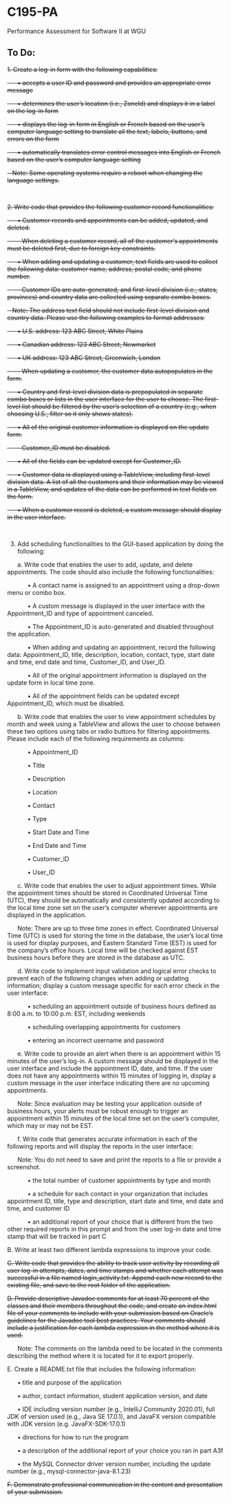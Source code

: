# C195-PA
Performance Assessment for Software II at WGU

<H2>To Do:</H2>

~~1.  Create a log-in form with the following capabilities:~~

~~&nbsp;&nbsp;&nbsp;&nbsp;&nbsp;&nbsp;•  accepts a user ID and password and provides an appropriate error message~~

~~&nbsp;&nbsp;&nbsp;&nbsp;&nbsp;&nbsp;•  determines the user’s location (i.e., ZoneId) and displays it in a label on the log-in form~~

~~&nbsp;&nbsp;&nbsp;&nbsp;&nbsp;&nbsp;•  displays the log-in form in English or French based on the user’s computer language setting to translate all the text, labels, buttons, and errors on the form~~

~~&nbsp;&nbsp;&nbsp;&nbsp;&nbsp;&nbsp;•  automatically translates error control messages into English or French based on the user’s computer language setting~~


~~&nbsp;&nbsp;&nbsp;Note: Some operating systems require a reboot when changing the language settings.~~

<br>

~~2.  Write code that provides the following customer record functionalities:~~

~~&nbsp;&nbsp;&nbsp;&nbsp;&nbsp;&nbsp;•  Customer records and appointments can be added, updated, and deleted.~~

~~&nbsp;&nbsp;&nbsp;&nbsp;&nbsp;&nbsp;-  When deleting a customer record, all of the customer’s appointments must be deleted first, due to foreign key constraints.~~

~~&nbsp;&nbsp;&nbsp;&nbsp;&nbsp;&nbsp;•  When adding and updating a customer, text fields are used to collect the following data: customer name, address, postal code, and phone number.~~

~~&nbsp;&nbsp;&nbsp;&nbsp;&nbsp;&nbsp;-  Customer IDs are auto-generated, and first-level division (i.e., states, provinces) and country data are collected using separate combo boxes.~~


~~&nbsp;&nbsp;&nbsp;Note: The address text field should not include first-level division and country data. Please use the following examples to format addresses:~~

~~&nbsp;&nbsp;&nbsp;&nbsp;&nbsp;&nbsp;•  U.S. address: 123 ABC Street, White Plains~~

~~&nbsp;&nbsp;&nbsp;&nbsp;&nbsp;&nbsp;•  Canadian address: 123 ABC Street, Newmarket~~

~~&nbsp;&nbsp;&nbsp;&nbsp;&nbsp;&nbsp;•  UK address: 123 ABC Street, Greenwich, London~~


~~&nbsp;&nbsp;&nbsp;&nbsp;&nbsp;&nbsp;-  When updating a customer, the customer data autopopulates in the form.~~


~~&nbsp;&nbsp;&nbsp;&nbsp;&nbsp;&nbsp;•  Country and first-level division data is prepopulated in separate combo boxes or lists in the user interface for the user to choose. The first-level list should be filtered by the user’s selection of a country (e.g., when choosing U.S., filter so it only shows states).~~

~~&nbsp;&nbsp;&nbsp;&nbsp;&nbsp;&nbsp;•  All of the original customer information is displayed on the update form.~~

~~&nbsp;&nbsp;&nbsp;&nbsp;&nbsp;&nbsp;-  Customer_ID must be disabled.~~

~~&nbsp;&nbsp;&nbsp;&nbsp;&nbsp;&nbsp;•  All of the fields can be updated except for Customer_ID.~~

~~&nbsp;&nbsp;&nbsp;&nbsp;&nbsp;&nbsp;•  Customer data is displayed using a TableView, including first-level division data. A list of all the customers and their information may be viewed in a TableView, and updates of the data can be performed in text fields on the form.~~

~~&nbsp;&nbsp;&nbsp;&nbsp;&nbsp;&nbsp;•  When a customer record is deleted, a custom message should display in the user interface.~~

<br>

3.  Add scheduling functionalities to the GUI-based application by doing the following:

&nbsp;&nbsp;&nbsp;&nbsp;&nbsp;&nbsp;a.  Write code that enables the user to add, update, and delete appointments. The code should also include the following functionalities:

&nbsp;&nbsp;&nbsp;&nbsp;&nbsp;&nbsp;&nbsp;&nbsp;&nbsp;&nbsp;&nbsp;&nbsp;•  A contact name is assigned to an appointment using a drop-down menu or combo box.

&nbsp;&nbsp;&nbsp;&nbsp;&nbsp;&nbsp;&nbsp;&nbsp;&nbsp;&nbsp;&nbsp;&nbsp;•  A custom message is displayed in the user interface with the Appointment_ID and type of appointment canceled.

&nbsp;&nbsp;&nbsp;&nbsp;&nbsp;&nbsp;&nbsp;&nbsp;&nbsp;&nbsp;&nbsp;&nbsp;•  The Appointment_ID is auto-generated and disabled throughout the application.

&nbsp;&nbsp;&nbsp;&nbsp;&nbsp;&nbsp;&nbsp;&nbsp;&nbsp;&nbsp;&nbsp;&nbsp;•  When adding and updating an appointment, record the following data: Appointment_ID, title, description, location, contact, type, start date and time, end date and time, Customer_ID, and User_ID.

&nbsp;&nbsp;&nbsp;&nbsp;&nbsp;&nbsp;&nbsp;&nbsp;&nbsp;&nbsp;&nbsp;&nbsp;•  All of the original appointment information is displayed on the update form in local time zone.

&nbsp;&nbsp;&nbsp;&nbsp;&nbsp;&nbsp;&nbsp;&nbsp;&nbsp;&nbsp;&nbsp;&nbsp;•  All of the appointment fields can be updated except Appointment_ID, which must be disabled.


&nbsp;&nbsp;&nbsp;&nbsp;&nbsp;&nbsp;b.  Write code that enables the user to view appointment schedules by month and week using a TableView and allows the user to choose between these two options using tabs or radio buttons for filtering appointments. Please include each of the following requirements as columns:

&nbsp;&nbsp;&nbsp;&nbsp;&nbsp;&nbsp;&nbsp;&nbsp;&nbsp;&nbsp;&nbsp;&nbsp;•  Appointment_ID

&nbsp;&nbsp;&nbsp;&nbsp;&nbsp;&nbsp;&nbsp;&nbsp;&nbsp;&nbsp;&nbsp;&nbsp;•  Title

&nbsp;&nbsp;&nbsp;&nbsp;&nbsp;&nbsp;&nbsp;&nbsp;&nbsp;&nbsp;&nbsp;&nbsp;•  Description

&nbsp;&nbsp;&nbsp;&nbsp;&nbsp;&nbsp;&nbsp;&nbsp;&nbsp;&nbsp;&nbsp;&nbsp;•  Location

&nbsp;&nbsp;&nbsp;&nbsp;&nbsp;&nbsp;&nbsp;&nbsp;&nbsp;&nbsp;&nbsp;&nbsp;•  Contact

&nbsp;&nbsp;&nbsp;&nbsp;&nbsp;&nbsp;&nbsp;&nbsp;&nbsp;&nbsp;&nbsp;&nbsp;•  Type

&nbsp;&nbsp;&nbsp;&nbsp;&nbsp;&nbsp;&nbsp;&nbsp;&nbsp;&nbsp;&nbsp;&nbsp;•  Start Date and Time

&nbsp;&nbsp;&nbsp;&nbsp;&nbsp;&nbsp;&nbsp;&nbsp;&nbsp;&nbsp;&nbsp;&nbsp;•  End Date and Time

&nbsp;&nbsp;&nbsp;&nbsp;&nbsp;&nbsp;&nbsp;&nbsp;&nbsp;&nbsp;&nbsp;&nbsp;•  Customer_ID

&nbsp;&nbsp;&nbsp;&nbsp;&nbsp;&nbsp;&nbsp;&nbsp;&nbsp;&nbsp;&nbsp;&nbsp;•  User_ID


&nbsp;&nbsp;&nbsp;&nbsp;&nbsp;&nbsp;c.  Write code that enables the user to adjust appointment times. While the appointment times should be stored in Coordinated Universal Time (UTC), they should be automatically and consistently updated according to the local time zone set on the user’s computer wherever appointments are displayed in the application.


&nbsp;&nbsp;&nbsp;&nbsp;&nbsp;&nbsp;Note: There are up to three time zones in effect. Coordinated Universal Time (UTC) is used for storing the time in the database, the user’s local time is used for display purposes, and Eastern Standard Time (EST) is used for the company’s office hours. Local time will be checked against EST business hours before they are stored in the database as UTC.


&nbsp;&nbsp;&nbsp;&nbsp;&nbsp;&nbsp;d.  Write code to implement input validation and logical error checks to prevent each of the following changes when adding or updating information; display a custom message specific for each error check in the user interface:

&nbsp;&nbsp;&nbsp;&nbsp;&nbsp;&nbsp;&nbsp;&nbsp;&nbsp;&nbsp;&nbsp;&nbsp;•  scheduling an appointment outside of business hours defined as 8:00 a.m. to 10:00 p.m. EST, including weekends

&nbsp;&nbsp;&nbsp;&nbsp;&nbsp;&nbsp;&nbsp;&nbsp;&nbsp;&nbsp;&nbsp;&nbsp;•  scheduling overlapping appointments for customers

&nbsp;&nbsp;&nbsp;&nbsp;&nbsp;&nbsp;&nbsp;&nbsp;&nbsp;&nbsp;&nbsp;&nbsp;•  entering an incorrect username and password


&nbsp;&nbsp;&nbsp;&nbsp;&nbsp;&nbsp;e.  Write code to provide an alert when there is an appointment within 15 minutes of the user’s log-in. A custom message should be displayed in the user interface and include the appointment ID, date, and time. If the user does not have any appointments within 15 minutes of logging in, display a custom message in the user interface indicating there are no upcoming appointments.


&nbsp;&nbsp;&nbsp;&nbsp;&nbsp;&nbsp;Note: Since evaluation may be testing your application outside of business hours, your alerts must be robust enough to trigger an appointment within 15 minutes of the local time set on the user’s computer, which may or may not be EST.


&nbsp;&nbsp;&nbsp;&nbsp;&nbsp;&nbsp;f.  Write code that generates accurate information in each of the following reports and will display the reports in the user interface:


&nbsp;&nbsp;&nbsp;&nbsp;&nbsp;&nbsp;Note: You do not need to save and print the reports to a file or provide a screenshot.


&nbsp;&nbsp;&nbsp;&nbsp;&nbsp;&nbsp;&nbsp;&nbsp;&nbsp;&nbsp;&nbsp;&nbsp;•  the total number of customer appointments by type and month

&nbsp;&nbsp;&nbsp;&nbsp;&nbsp;&nbsp;&nbsp;&nbsp;&nbsp;&nbsp;&nbsp;&nbsp;•  a schedule for each contact in your organization that includes appointment ID, title, type and description, start date and time, end date and time, and customer ID

&nbsp;&nbsp;&nbsp;&nbsp;&nbsp;&nbsp;&nbsp;&nbsp;&nbsp;&nbsp;&nbsp;&nbsp;•  an additional report of your choice that is different from the two other required reports in this prompt and from the user log-in date and time stamp that will be tracked in part C


B.  Write at least two different lambda expressions to improve your code.


~~C.  Write code that provides the ability to track user activity by recording all user log-in attempts, dates, and time stamps and whether each attempt was successful in a file named login_activity.txt. Append each new record to the existing file, and save to the root folder of the application.~~


~~D.  Provide descriptive Javadoc comments for at least 70 percent of the classes and their members throughout the code, and create an index.html file of your comments to include with your submission based on Oracle’s guidelines for the Javadoc tool best practices. Your comments should include a justification for each lambda expression in the method where it is used.~~


&nbsp;&nbsp;&nbsp;&nbsp;&nbsp;&nbsp;Note: The comments on the lambda need to be located in the comments describing the method where it is located for it to export properly.


E.  Create a README.txt file that includes the following information:

&nbsp;&nbsp;&nbsp;&nbsp;&nbsp;&nbsp;•  title and purpose of the application

&nbsp;&nbsp;&nbsp;&nbsp;&nbsp;&nbsp;•  author, contact information, student application version, and date

&nbsp;&nbsp;&nbsp;&nbsp;&nbsp;&nbsp;•  IDE including version number (e.g., IntelliJ Community 2020.01), full JDK of version used (e.g., Java SE 17.0.1), and JavaFX version compatible with JDK version (e.g. JavaFX-SDK-17.0.1)

&nbsp;&nbsp;&nbsp;&nbsp;&nbsp;&nbsp;•  directions for how to run the program

&nbsp;&nbsp;&nbsp;&nbsp;&nbsp;&nbsp;•  a description of the additional report of your choice you ran in part A3f

&nbsp;&nbsp;&nbsp;&nbsp;&nbsp;&nbsp;•  the MySQL Connector driver version number, including the update number (e.g., mysql-connector-java-8.1.23)


~~F.  Demonstrate professional communication in the content and presentation of your submission.~~